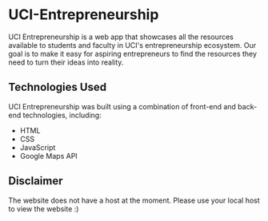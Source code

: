 # UCI-Entrepreneurship
UCI Entrepreneurship is a web app that showcases all the resources available to students and faculty in UCI's entrepreneurship ecosystem. Our goal is to make it easy for aspiring entrepreneurs to find the resources they need to turn their ideas into reality.
## Technologies Used
UCI Entrepreneurship was built using a combination of front-end and back-end technologies, including:
- HTML
- CSS
- JavaScript
- Google Maps API
## Disclaimer
The website does not have a host at the moment. Please use your local host to view the website :)
